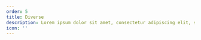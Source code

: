 ```yaml
---
order: 5
title: Diverse
description: Lorem ipsum dolor sit amet, consectetur adipiscing elit, sed do eiusmod tempor incididunt ut labore et dolore magna aliqua.
icon: ''
---
```

